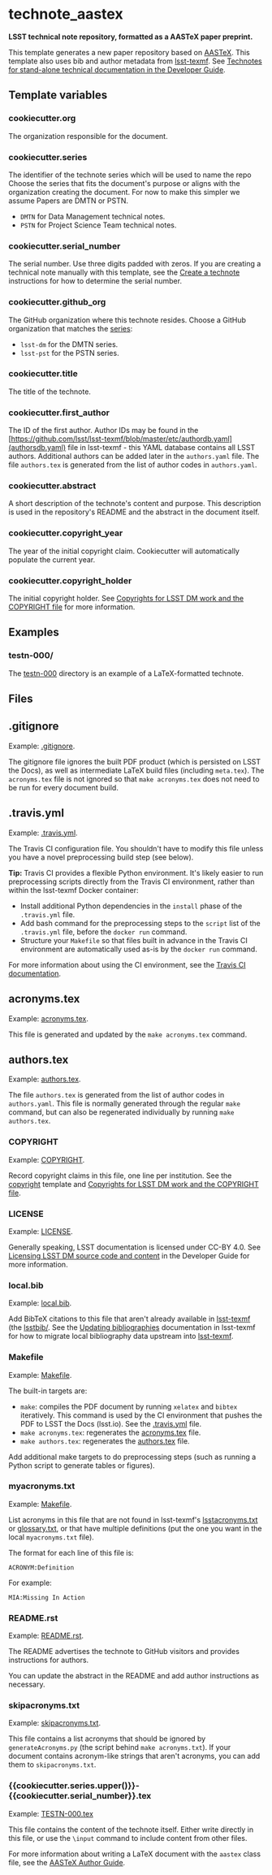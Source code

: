 # technote_aastex

**LSST technical note repository, formatted as a AASTeX paper preprint.**

This template generates a new paper repository based on [AASTeX](https://journals.aas.org/aastexguide/).
This template also uses bib and author metadata from [lsst-texmf](https://lsst-texmf.lsst.io).
See [Technotes for stand-alone technical documentation in the Developer Guide](https://developer.lsst.io/project-docs/technotes.html).

## Template variables

### cookiecutter.org

The organization responsible for the document.

### cookiecutter.series

The identifier of the technote series which will be used to name the repo
Choose the series that fits the document's purpose or aligns with the organization creating the document.
For now to make this simpler we assume Papers are DMTN or PSTN. 

- `DMTN` for Data Management technical notes. 
- `PSTN` for Project Science Team technical notes.

### cookiecutter.serial_number

The serial number. Use three digits padded with zeros.
If you are creating a technical note manually with this template, see the [Create a technote](https://developer.lsst.io/project-docs/technotes.html#create-a-technote) instructions for how to determine the serial number.

### cookiecutter.github_org

The GitHub organization where this technote resides.
Choose a GitHub organization that matches the [series](#cookiecutter_series):

- `lsst-dm` for the  DMTN series.
- `lsst-pst` for the PSTN series.

### cookiecutter.title

The title of the technote.

### cookiecutter.first_author

The ID of the first author.
Author IDs may be found in the [https://github.com/lsst/lsst-texmf/blob/master/etc/authordb.yaml](authorsdb.yaml) file in lsst-texmf - this YAML database contains all LSST authors.
Additional authors can be added later in the `authors.yaml` file.
The file `authors.tex` is generated from the list of author codes in `authors.yaml`. 

### cookiecutter.abstract

A short description of the technote's content and purpose.
This description is used in the repository's README and the abstract in the document itself.

### cookiecutter.copyright_year

The year of the initial copyright claim.
Cookiecutter will automatically populate the current year.

### cookiecutter.copyright_holder

The initial copyright holder.
See [Copyrights for LSST DM work and the COPYRIGHT file](https://developer.lsst.io/legal/copyright-overview.html) for more information.

## Examples

### testn-000/

The [testn-000](testn-000) directory is an example of a LaTeX-formatted technote.

## Files

## .gitignore

Example: [.gitignore](testn-000/.gitignore).

The gitignore file ignores the built PDF product (which is persisted on LSST the Docs), as well as intermediate LaTeX build files (including `meta.tex`).
The `acronyms.tex` file is not ignored so that `make acronyms.tex` does not need to be run for every document build.

## .travis.yml

Example: [.travis.yml](testn-000/.travis.yml).

The Travis CI configuration file.
You shouldn't have to modify this file unless you have a novel preprocessing build step (see below).

**Tip:** Travis CI provides a flexible Python environment.
It's likely easier to run preprocessing scripts directly from the Travis CI environment, rather than within the lsst-texmf Docker container:

- Install additional Python dependencies in the `install` phase of the `.travis.yml` file.
- Add bash command for the preprocessing steps to the `script` list of the `.travis.yml` file, before the `docker run` command.
- Structure your `Makefile` so that files built in advance in the Travis CI environment are automatically used as-is by the `docker run` command.

For more information about using the CI environment, see the [Travis CI documentation](https://docs.travis-ci.com).

## acronyms.tex

Example: [acronyms.tex](testn-000/acronyms.tex).

This file is generated and updated by the `make acronyms.tex` command.

## authors.tex

Example: [authors.tex](testn-000/authors.tex).

The file `authors.tex` is generated from the list of author codes in `authors.yaml`.
This file is normally generated through the regular `make` command, but can also be regenerated individually by running `make authors.tex`.

### COPYRIGHT

Example: [COPYRIGHT](testn-000/COPYRIGHT).

Record copyright claims in this file, one line per institution.
See the [copyright](../copyright) template and [Copyrights for LSST DM work and the COPYRIGHT file](https://developer.lsst.io/legal/copyright-overview.html).

### LICENSE

Example: [LICENSE](testn-000/LICENSE).

Generally speaking, LSST documentation is licensed under CC-BY 4.0.
See [Licensing LSST DM source code and content](https://developer.lsst.io/legal/licensing-overview.html) in the Developer Guide for more information.

### local.bib

Example: [local.bib](testn-000/local.bib).

Add BibTeX citations to this file that aren't already available in [lsst-texmf](https://lsst-texmf.lsst.io) (the [lsstbib/](#testn-000/local_bib).
See the [Updating bibliographies](https://lsst-texmf.lsst.io/developer.html#updating-bibliographies) documentation in lsst-texmf for how to migrate local bibliography data upstream into [lsst-texmf](https://lsst-texmf.lsst.io).

### Makefile

Example: [Makefile](testn-000/Makefile).

The built-in targets are:

- `make`: compiles the PDF document by running `xelatex` and `bibtex` iteratively.
  This command is used by the CI environment that pushes the PDF to LSST the Docs (lsst.io).
  See the [.travis.yml](#travisyml) file.
- `make acronyms.tex`: regenerates the [acronyms.tex](#acronymstex) file.
- `make authors.tex`: regenerates the [authors.tex](#authorstex) file.

Add additional make targets to do preprocessing steps (such as running a Python script to generate tables or figures).

### myacronyms.txt

Example: [Makefile](testn-000/Makefile).

List acronyms in this file that are not found in lsst-texmf's [lsstacronyms.txt](https://github.com/lsst/lsst-texmf/blob/master/etc/lsstacronyms.txt) or [glossary.txt](https://github.com/lsst/lsst-texmf/blob/master/etc/glossary.txt), or that have multiple definitions (put the one you want in the local `myacronyms.txt` file).

The format for each line of this file is:

```
ACRONYM:Definition
```

For example:

```
MIA:Missing In Action
```

### README.rst

Example: [README.rst](testn-000/README.rst).

The README advertises the technote to GitHub visitors and provides instructions for authors.

You can update the abstract in the README and add author instructions as necessary.

### skipacronyms.txt

Example: [skipacronyms.txt](testn-000/skipacronyms.txt).

This file contains a list acronyms that should be ignored by `generateAcronyms.py` (the script behind `make acronyms.txt`).
If your document contains acronym-like strings that aren't acronyms, you can add them to `skipacronyms.txt`.

### {{cookiecutter.series.upper()}}-{{cookiecutter.serial_number}}.tex

Example: [TESTN-000.tex](testn-000/TESTN-000.tex)

This file contains the content of the technote itself.
Either write directly in this file, or use the `\input` command to include content from other files.

For more information about writing a LaTeX document with the `aastex` class file, see the [AASTeX Author Guide](https://journals.aas.org/aastexguide/).
